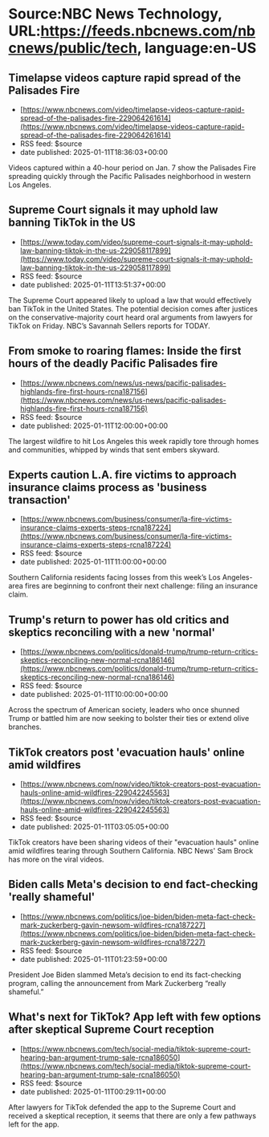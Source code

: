 # Source:NBC News Technology, URL:https://feeds.nbcnews.com/nbcnews/public/tech, language:en-US

## Timelapse videos capture rapid spread of the Palisades Fire
 - [https://www.nbcnews.com/video/timelapse-videos-capture-rapid-spread-of-the-palisades-fire-229064261614](https://www.nbcnews.com/video/timelapse-videos-capture-rapid-spread-of-the-palisades-fire-229064261614)
 - RSS feed: $source
 - date published: 2025-01-11T18:36:03+00:00

Videos captured within a 40-hour period on Jan. 7 show the Palisades Fire spreading quickly through the Pacific Palisades neighborhood in western Los Angeles.

## Supreme Court signals it may uphold law banning TikTok in the US
 - [https://www.today.com/video/supreme-court-signals-it-may-uphold-law-banning-tiktok-in-the-us-229058117899](https://www.today.com/video/supreme-court-signals-it-may-uphold-law-banning-tiktok-in-the-us-229058117899)
 - RSS feed: $source
 - date published: 2025-01-11T13:51:37+00:00

The Supreme Court appeared likely to upload a law that would effectively ban TikTok in the United States. The potential decision comes after justices on the conservative-majority court heard oral arguments from lawyers for TikTok on Friday. NBC’s Savannah Sellers reports for TODAY.

## From smoke to roaring flames: Inside the first hours of the deadly Pacific Palisades fire
 - [https://www.nbcnews.com/news/us-news/pacific-palisades-highlands-fire-first-hours-rcna187156](https://www.nbcnews.com/news/us-news/pacific-palisades-highlands-fire-first-hours-rcna187156)
 - RSS feed: $source
 - date published: 2025-01-11T12:00:00+00:00

The largest wildfire to hit Los Angeles this week rapidly tore through homes and communities, whipped by winds that sent embers skyward.

## Experts caution L.A. fire victims to approach insurance claims process as 'business transaction'
 - [https://www.nbcnews.com/business/consumer/la-fire-victims-insurance-claims-experts-steps-rcna187224](https://www.nbcnews.com/business/consumer/la-fire-victims-insurance-claims-experts-steps-rcna187224)
 - RSS feed: $source
 - date published: 2025-01-11T11:00:00+00:00

Southern California residents facing losses from this week’s Los Angeles-area fires are beginning to confront their next challenge: filing an insurance claim.

## Trump's return to power has old critics and skeptics reconciling with a new 'normal'
 - [https://www.nbcnews.com/politics/donald-trump/trump-return-critics-skeptics-reconciling-new-normal-rcna186146](https://www.nbcnews.com/politics/donald-trump/trump-return-critics-skeptics-reconciling-new-normal-rcna186146)
 - RSS feed: $source
 - date published: 2025-01-11T10:00:00+00:00

Across the spectrum of American society, leaders who once shunned Trump or battled him are now seeking to bolster their ties or extend olive branches.

## TikTok creators post 'evacuation hauls' online amid wildfires
 - [https://www.nbcnews.com/now/video/tiktok-creators-post-evacuation-hauls-online-amid-wildfires-229042245563](https://www.nbcnews.com/now/video/tiktok-creators-post-evacuation-hauls-online-amid-wildfires-229042245563)
 - RSS feed: $source
 - date published: 2025-01-11T03:05:05+00:00

TikTok creators have been sharing videos of their "evacuation hauls" online amid wildfires tearing through Southern California. NBC News' Sam Brock has more on the viral videos.

## Biden calls Meta's decision to end fact-checking 'really shameful'
 - [https://www.nbcnews.com/politics/joe-biden/biden-meta-fact-check-mark-zuckerberg-gavin-newsom-wildfires-rcna187227](https://www.nbcnews.com/politics/joe-biden/biden-meta-fact-check-mark-zuckerberg-gavin-newsom-wildfires-rcna187227)
 - RSS feed: $source
 - date published: 2025-01-11T01:23:59+00:00

President Joe Biden slammed Meta’s decision to end its fact-checking program, calling the announcement from Mark Zuckerberg “really shameful.”

## What's next for TikTok? App left with few options after skeptical Supreme Court reception
 - [https://www.nbcnews.com/tech/social-media/tiktok-supreme-court-hearing-ban-argument-trump-sale-rcna186050](https://www.nbcnews.com/tech/social-media/tiktok-supreme-court-hearing-ban-argument-trump-sale-rcna186050)
 - RSS feed: $source
 - date published: 2025-01-11T00:29:11+00:00

After lawyers for TikTok defended the app to the Supreme Court and received a skeptical reception, it seems that there are only a few pathways left for the app.

